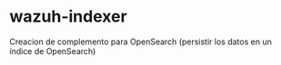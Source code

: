 # wazuh-indexer
Creacion de complemento para OpenSearch (persistir los datos en un índice de OpenSearch)
